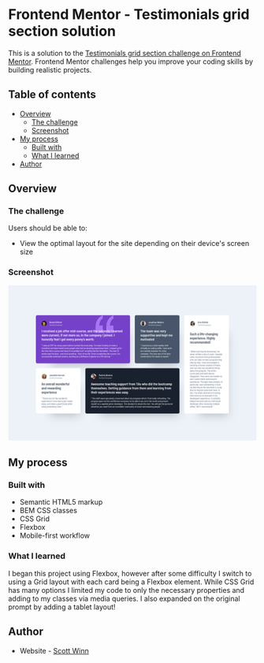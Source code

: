 # Frontend Mentor - Testimonials grid section solution

This is a solution to the [Testimonials grid section challenge on Frontend Mentor](https://www.frontendmentor.io/challenges/testimonials-grid-section-Nnw6J7Un7). Frontend Mentor challenges help you improve your coding skills by building realistic projects. 

## Table of contents

- [Overview](#overview)
  - [The challenge](#the-challenge)
  - [Screenshot](#screenshot)
  <!-- - [Links](#links) -->
- [My process](#my-process)
  - [Built with](#built-with)
  - [What I learned](#what-i-learned)
- [Author](#author)

## Overview

### The challenge

Users should be able to:

- View the optimal layout for the site depending on their device's screen size

### Screenshot

![](./screenshot.png)

<!-- ### Links -->

<!-- - Solution URL: [Add solution URL here](https://your-solution-url.com) -->
<!-- - Live Site URL: [Add live site URL here](https://your-live-site-url.com) -->

## My process

### Built with

- Semantic HTML5 markup
- BEM CSS classes
- CSS Grid
- Flexbox
- Mobile-first workflow

### What I learned

I began this project using Flexbox, however after some difficulty I switch to using a Grid layout with each card being a Flexbox element. While CSS Grid has many options I limited my code to only the necessary properties and adding to my classes via media queries. I also expanded on the original prompt by adding a tablet layout!

## Author

- Website - [Scott Winn](https://www.scottwinn.dev)
